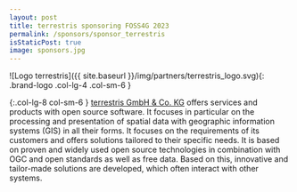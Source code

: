 ```yaml
---
layout: post
title: terrestris sponsoring FOSS4G 2023
permalink: /sponsors/sponsor_terrestris
isStaticPost: true
image: sponsors.jpg
---
```


![Logo terrestris]({{ site.baseurl }}/img/partners/terrestris_logo.svg){: .brand-logo .col-lg-4 .col-sm-6 }

{:.col-lg-8 col-sm-6 }
[terrestris GmbH & Co. KG](https://www.terrestris.de/en/) offers services and products with open source software. It focuses in particular on the processing and presentation of spatial data with geographic information systems (GIS) in all their forms. It focuses on the requirements of its customers and offers solutions tailored to their specific needs. It is based on proven and widely used open source technologies in combination with OGC and open standards as well as free data. Based on this, innovative and tailor-made solutions are developed, which often interact with other systems.
